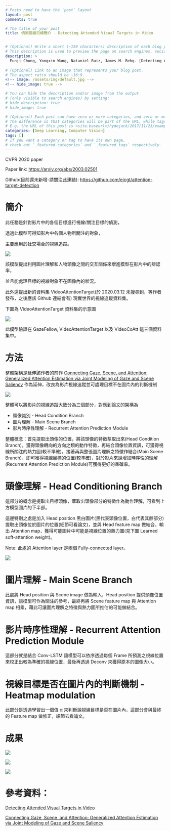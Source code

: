 ```yaml
---
# Posts need to have the `post` layout
layout: post
comments: true

# The title of your post
title: 偵測視線目標簡介 - Detecting Attended Visual Targets in Video


# (Optional) Write a short (~150 characters) description of each blog post.
# This description is used to preview the page on search engines, social media, etc.
description: >
  Eunji Chong, Yongxin Wang, Nataniel Ruiz, James M. Rehg. [Detecting Attended Visual Targets in Video](https://arxiv.org/abs/2003.02501). In CVPR'20.
 
# (Optional) Link to an image that represents your blog post.
# The aspect ratio should be ~16:9.
<!-- image: /assets/img/default.jpg -->
<!-- hide_image: true -->

# You can hide the description and/or image from the output
# (only visible to search engines) by setting:
# hide_description: true
# hide_image: true

# (Optional) Each post can have zero or more categories, and zero or more tags.
# The difference is that categories will be part of the URL, while tags will not.
# E.g. the URL of this post is <site.baseurl>/hydejack/2017/11/23/example-content/
categories: [Deep Learning, Computer Vision]
tags: []
# If you want a category or tag to have its own page,
# check out `_featured_categories` and `_featured_tags` respectively.
---
```

CVPR 2020 paper

Paper link: https://arxiv.org/abs/2003.02501

Github(目前還未新增-請關注此連結): https://github.com/ejcgt/attention-target-detection

# 簡介

此任務是針對影片中的各個目標進行視線/關注目標的偵測，

透過此模型可得知影片中各個人物所關注的對象，

主要應用於社交場合的視線追蹤。

![](/assets/img/2020-03-12-att-detect-tgt/fig1.png)

該模型提出利用圖片理解和人物頭像之間的交互關係來增進模型在影片中的辨認率，

並且能處理目標的視線對象不在圖像內的狀況。

此外還提出新的資料集 VideoAttentionTarget(於 2020.03.12 未搜尋到，等作者發布，之後應該 Github 連結會有) 現實世界的視線追蹤資料集。

下圖為 VideoAttentionTarget 資料集的示意圖

![](/assets/img/2020-03-12-att-detect-tgt/fig2.png)

此模型驗證在 GazeFellow, VideoAttentionTarget 以及 VideoCoAtt 這三個資料集中。



# 方法

整體架構是延伸該作者的前作 [Connecting Gaze, Scene, and Attention: Generalized Attention Estimation via Joint Modeling of Gaze and Scene Saliency] 作為延伸，改良為影片視線追蹤並可處理目標不在圖片內的判斷機制

![](/assets/img/2020-03-12-att-detect-tgt/fig3.png)

整體可以將影片的視線追蹤大致分為三個部分，對應到論文的架構為
- 頭像識別 - Head Condition Branch
- 圖片理解 - Main Scene Branch
- 影片時序性理解 - Recurrent Attention Prediction Module

整體概念：首先提取出頭像的位置，將該頭像的特徵萃取出來(Head Condition Branch)，獲得頭像轉向的方向之類的動作特徵，再結合頭像位置資訊，可獲得視線所關注的熱力圖(較不準確)。接著再與整張圖片理解之特徵作結合(Main Scene Branch)，即可獲得視線目標的位置(較準確)，對於影片來說增加時序性的理解(Recurrent Attention Prediction Module)可獲得更好的準確率。

# 頭像理解 - Head Conditioning Branch
這部分的概念是提取出目標頭像，萃取出頭像部分的特徵作為動作理解，可看到上方模型圖片的下半部。

這邊特別之處是加入 Head position 黑白圖片(黑代表頭像位置，白代表其餘部分)提取出頭像位於圖片的位置(細節可看論文)，並與 Head feature map 做結合，輸出 Attention map，獲得可能圖片中可能是視線位置的熱力圖(見下圖 Learned soft-attention weight)。

Note: 此處的  Attention layer 是兩個 Fully-connected layer。

![](/assets/img/2020-03-12-att-detect-tgt/fig4.png)

# 圖片理解 - Main Scene Branch
此處將 Head position 與 Scene image 做為輸入，Head position 提供頭像位置資訊，讓模型可作為關注的參考，最終再將 Scene feature map 與 Attention map 相乘，藉此可讓圖片理解之特徵與熱力圖所推估的可能做結合。

# 影片時序性理解 - Recurrent Attention Prediction Module
這部分就是結合 Conv-LSTM 讓模型可以依序透過每個 Frame 所預測之視線位置來校正出較為準確的視線位置，最後再透過 Deconv 來獲得原本的圖像大小。

# 視線目標是否在圖片內的判斷機制 - Heatmap modulation
此部分是透過學習出一個值 α 來判斷說視線目標是否在圖片內，這部分會與最終的 Feature map 做修正，細節去看論文。

# 成果

![](/assets/img/2020-03-12-att-detect-tgt/fig5.png)

![](/assets/img/2020-03-12-att-detect-tgt/fig6.png)

![](/assets/img/2020-03-12-att-detect-tgt/table12.png)

# 參考資料：

[Detecting Attended Visual Targets in Video]

[Connecting Gaze, Scene, and Attention: Generalized Attention Estimation via Joint Modeling of Gaze and Scene Saliency]

[Detecting Attended Visual Targets in Video]:https://arxiv.org/abs/2003.02501

[Connecting Gaze, Scene, and Attention: Generalized Attention Estimation via Joint Modeling of Gaze and Scene Saliency]:https://arxiv.org/abs/1807.10437

